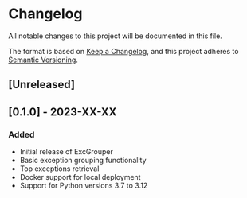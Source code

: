 # Changelog

All notable changes to this project will be documented in this file.

The format is based on [Keep a Changelog](https://keepachangelog.com/en/1.0.0/),
and this project adheres to [Semantic Versioning](https://semver.org/spec/v2.0.0.html).

## [Unreleased]

## [0.1.0] - 2023-XX-XX

### Added
- Initial release of ExcGrouper
- Basic exception grouping functionality
- Top exceptions retrieval
- Docker support for local deployment
- Support for Python versions 3.7 to 3.12